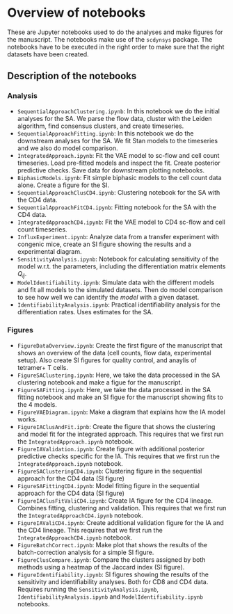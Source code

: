 # Overview of notebooks

These are Jupyter notebooks used to do the analyses and make figures for the manuscript.
The notebooks make use of the `scdynsys` package. The notebooks have to be executed in the right 
order to make sure that the right datasets have been created.

## Description of the notebooks

### Analysis

* `SequentialApproachClustering.ipynb`: In this notebook we do the initial analyses for the SA. 
  We parse the flow data, cluster with the Leiden algorithm, find consensus clusters,
  and create timeseries.
* `SequentialApproachFitting.ipynb`: In this notebook we do the downstream analyses for the SA. 
  We fit Stan models to the timeseries and we also do model comparison.
* `IntegratedApproach.ipynb`: Fit the VAE model to sc-flow and cell count timeseries. Load pre-fitted models and 
  inspect the fit. Create posterior predictive checks. Save data for downstream plotting notebooks.
* `BiphasicModels.ipynb`: Fit simple biphasic models to the cell count data alone. Create a figure for the SI.
* `SequentialApproachClusCD4.ipynb`: Clustering notebook for the SA with the CD4 data.
* `SequentialApproachFitCD4.ipynb`: Fitting notebook for the SA with the CD4 data.
* `IntegratedApproachCD4.ipynb`: Fit the VAE model to CD4 sc-flow and cell count timeseries.
* `InfluxExperiment.ipynb`: Analyze data from a transfer experiment with congenic mice, 
  create an SI figure showing the results and a experimental diagram.
* `SensitivityAnalysis.ipynb`: Notebook for calculating sensitivity of the model w.r.t. the parameters,
  including the differentiation matrix elements $Q_{ij}$. 
* `ModelIdentifiability.ipynb`: Simulate data with the different models and fit all models to the 
  simulated datasets. Then do model comparison to see how well we can identify the *model* with a given dataset.
* `IdentifiabilityAnalysis.ipynb`: Practical identifiability analysis for the differentiation rates.
  Uses estimates for the SA.


### Figures

* `FigureDataOverview.ipynb`: Create the first figure of the manuscript that shows
  an overview of the data (cell counts, flow data, experimental setup).
  Also create SI figures for quality control, and anaylis of tetramer+ T cells.
* `FigureSAClustering.ipynb`: Here, we take the data processed in the SA clustering notebook
  and make a figue for the manuscript.
* `FigureSAFitting.ipynb`: Here, we take the data processed in the SA fitting notebook
  and make an SI figue for the manuscript showing fits to the 4 models.
* `FigureVAEDiagram.ipynb`: Make a diagram that explains how the IA model works.
* `FigureIAClusAndFit.ipnb`: Create the figure that shows the clustering and model fit for the integrated approach.
  This requires that we first run the `IntegratedApproach.ipynb` notebook.
* `FigureIAValidation.ipynb`: Create figure with additional posterior predictive checks specific for the IA.
  This requires that we first run the `IntegratedApproach.ipynb` notebook.
* `FigureSAClusteringCD4.ipynb`: Clustering figure in the sequential approach for the CD4 data (SI figure)
* `FigureSAFittingCD4.ipynb`: Model fitting figure in the sequential approach for the CD4 data (SI figure)
* `FigureIAClusFitValiCD4.ipynb`: Create IA figure for the CD4 lineage. Combines fitting, clustering and validation.
  This requires that we first run the `IntegratedApproachCD4.ipynb` notebook.
* `FigureIAValiCD4.ipynb`: Create additional validation figure for the IA and the CD4 lineage.
  This requires that we first run the `IntegratedApproachCD4.ipynb` notebook.
* `FigureBatchCorrect.ipynb`: Make plot that shows the results of the batch-correction analysis for a simple SI figure.
* `FigureClusCompare.ipynb`: Compare the clusters assigned by both methods using a heatmap of the Jaccard index (SI figure).
* `FigureIdentifiability.ipynb`: SI figures showing the results of the sensitivity and identifiability analyses.
  Both for CD8 and CD4 data. Requires running the `SensitivityAnalysis.ipynb`, `IdentifiabilityAnalysis.ipynb` and 
  `ModelIdentifiability.ipynb` notebooks.